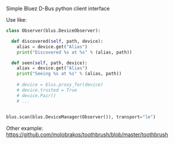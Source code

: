 Simple Bluez D-Bus python client interface

Use like:

```python
class Observer(blus.DeviceObserver):

  def discovered(self, path, device):
    alias = device.get("Alias")
    print("Discovered %s at %s" % (alias, path))

  def seen(self, path, device):
    alias = device.get("Alias")
    print("Seeing %s at %s" % (alias, path))
    
    # device = blus.proxy_for(device)
    # device.trusted = True
    # device.Pair()
    # ...
    

blus.scan(blus.DeviceManager(Observer()), transport="le")
```
  
  Other example:
  https://github.com/molobrakos/toothbrush/blob/master/toothbrush

